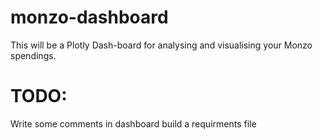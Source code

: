 # monzo-dashboard

This will be a Plotly Dash-board for analysing and visualising your Monzo spendings.


# TODO:
Write some comments in dashboard
build a requirments file
